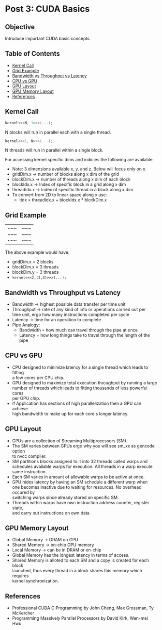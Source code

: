 # Post 3: CUDA Basics

## Objective
Introduce important CUDA basic concepts.

## Table of Contents
- [Kernel Call](#kernel-call)
- [Grid Example](#grid-example)
- [Bandwidth vs Throughput vs Latency](#bandwidth-vs-throughput-vs-latency)
- [CPU vs GPU](#cpu-vs-gpu)
- [GPU Layout](#gpu-layout)
- [GPU Memory Layout](#gpu-memory-layout)
- [References](#references)

## Kernel Call
```cpp
kernel<<<N, 1>>>(...);
```
N blocks will run in parallel each with a single thread.

```cpp
kernel<<<1, N>>>(...);
```
N threads will run in parallel within a single block.

For accessing kernel specific dims and indicies the following are available:
- Note: 3 dimensions available x, y, and z. Below will focus only on x.
- gridDim.x -> number of blocks along x dim of the grid
- blockDim.x -> number of threads along x dim of each block
- blockIdx.x -> Index of specific block in a grid along x dim
- threadIdx.x -> Index of specific thread in a block along x dim
- To convert from 2D to linear space along x use:
    - tidx = threadIdx.x + blockIdx.x * blockDim.x

## Grid Example

<div>
<table>
<tr><td>~~~<br>~~~<br>~~~</td><td>~~~<br>~~~<br>~~~</td></tr>
</table>
</div>

The above example would have:
- gridDim.x = 2 blocks
- blockDim.x = 3 threads
- blockDim.y = 3 threads
- `kernel<<<2,(3,3)>>>(...);`

## Bandwidth vs Throughput vs Latency
- Bandwidth -> highest possible data transfer per time unit
- Throughput -> rate of any kind of info or operations carried out per \
time unit, ergo how many instructions completed per cycle
- Latency -> time for an operation to complete
- Pipe Analogy:
    - Bandwidth = how much can travel through the pipe at once
    - Latency = how long things take to travel through the length of the pipe

## CPU vs GPU
- CPU designed to minimize latency for a single thread which leads to fitting \
a few cores per CPU chip.
- GPU designed to maximize total execution throughput by running a large \
number of threads which leads to fitting thousands of less powerful cores \
per GPU chip.
- If Application has sections of high parallelization then a GPU can achieve \
high bandwidth to make up for each core's longer latency.

## GPU Layout
- GPUs are a collection of Streaming Multiprocessors (SM).
- The SM varies between GPUs ergo why you will see sm\_xx as gencode option \
to nvcc compiler.
- SM partitions blocks assigned to it into 32 threads called warps and \
schedules available warps for execution. All threads in a warp execute \
same instruction.
- Each SM varies in amount of allowable warps to be active at once.
- GPU hides latency by having an SM schedule a different warp when \
one becomes inactive due to waiting for resources. No overhead occured by \
switching warps since already stored on specific SM.
- Threads within warps have own instruction address counter, register state, \
and carry out instructions on own data.

## GPU Memory Layout
- Global Memory -> DRAM on GPU
- Shared Memory -> on-chip GPU memory
- Local Memory -> can be in DRAM or on-chip
- Global Memory has the longest latency in terms of access.
- Shared Memory is alloted to each SM and a copy is created for each block \
launched, thus every thread in a block shares this memory which requires \
kernel synchronization.

## References
- Professional CUDA C Programming by John Cheng, Max Grossman, Ty McKercher
- Programming Massively Parallel Processors by David Kirk, Wen-mei Hwu
